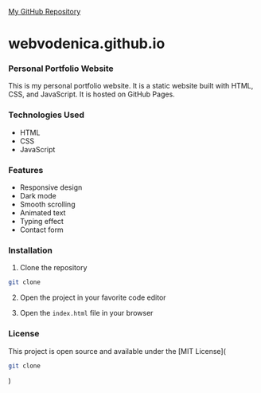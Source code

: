 [My GitHub Repository](https://github.com/vodenica?tab=repositories)

# webvodenica.github.io

### Personal Portfolio Website

This is my personal portfolio website. It is a static website built with HTML, CSS, and JavaScript. It is hosted on GitHub Pages.

### Technologies Used

- HTML
- CSS
- JavaScript

### Features

- Responsive design
- Dark mode
- Smooth scrolling
- Animated text
- Typing effect
- Contact form

### Installation

1. Clone the repository

```bash
git clone

```

2. Open the project in your favorite code editor

3. Open the `index.html` file in your browser

### License

This project is open source and available under the [MIT License](
```bash
git clone

```
)





